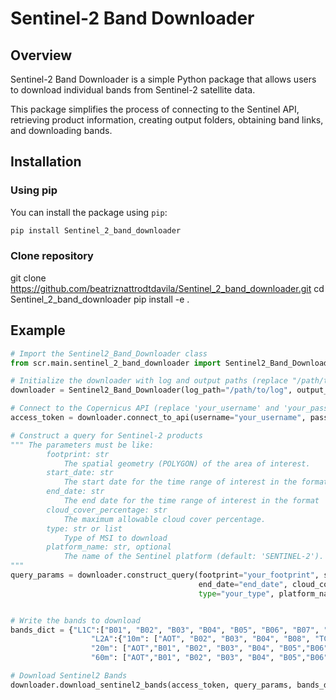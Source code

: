 # Sentinel-2 Band Downloader

## Overview

Sentinel-2 Band Downloader is a simple Python package that allows users to download individual bands from Sentinel-2 satellite data.

This package simplifies the process of connecting to the Sentinel API, retrieving product information, creating output folders, obtaining band links, and downloading bands.

## Installation

### Using pip

You can install the package using `pip`:

```bash
pip install Sentinel_2_band_downloader
```

### Clone repository
git clone https://github.com/beatriznattrodtdavila/Sentinel_2_band_downloader.git
cd Sentinel_2_band_downloader
pip install -e .

## Example

```python
# Import the Sentinel2_Band_Downloader class
from scr.main.sentinel_2_band_downloader import Sentinel2_Band_Downloader

# Initialize the downloader with log and output paths (replace "/path/to/log and "/path/to/output")
downloader = Sentinel2_Band_Downloader(log_path="/path/to/log", output_base_path="/path/to/output")

# Connect to the Copernicus API (replace 'your_username' and 'your_password')
access_token = downloader.connect_to_api(username="your_username", password="your_password")

# Construct a query for Sentinel-2 products
""" The parameters must be like:
        footprint: str
            The spatial geometry (POLYGON) of the area of interest.
        start_date: str
            The start date for the time range of interest in the format 'YYYY-MM-DD'.
        end_date: str
            The end date for the time range of interest in the format 'YYYY-MM-DD'.
        cloud_cover_percentage: str
            The maximum allowable cloud cover percentage.
        type: str or list
            Type of MSI to download
        platform_name: str, optional
            The name of the Sentinel platform (default: 'SENTINEL-2').
"""
query_params = downloader.construct_query(footprint="your_footprint", start_date="start_date", 
                                          end_date="end_date", cloud_cover_percentage="cloud_cover", 
                                          type="your_type", platform_name="your_platform_name")


# Write the bands to download
bands_dict = {"L1C":["B01", "B02", "B03", "B04", "B05", "B06", "B07", "B08", "B8A", "B09", "B10", "B11", "B12", "TCI"],
                  "L2A":{"10m": ["AOT", "B02", "B03", "B04", "B08", "TCI", "WVP"],
                  "20m": ["AOT","B01", "B02", "B03", "B04", "B05","B06", "B07", "B8A", "B11", "B12", "SCL", "TCI", "WVP"],
                  "60m": ["AOT","B01", "B02", "B03", "B04", "B05","B06", "B07", "B8A", "B09","B11", "B12", "SCL", "TCI", "WVP"]}}

# Download Sentinel2 Bands
downloader.download_sentinel2_bands(access_token, query_params, bands_dict)
```